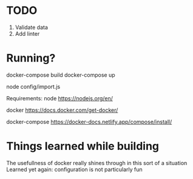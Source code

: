 # TODO
1. Validate data
2. Add linter

# Running?

docker-compose build
docker-compose up

node config/import.js

Requirements:
node
https://nodejs.org/en/

docker
https://docs.docker.com/get-docker/

docker-compose
https://docker-docs.netlify.app/compose/install/

# Things learned while building
The usefullness of docker really shines through in this sort of a situation
Learned yet again: configuration is not particularly fun

